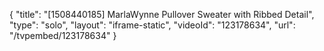 {
    "title": "[1508440185] MarlaWynne Pullover Sweater with Ribbed Detail",
    "type": "solo",
    "layout": "iframe-static",
    "videoId": "123178634",
    "url": "\/tvpembed\/123178634"
}